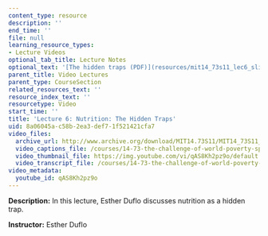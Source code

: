 ```yaml
---
content_type: resource
description: ''
end_time: ''
file: null
learning_resource_types:
- Lecture Videos
optional_tab_title: Lecture Notes
optional_text: '[The hidden traps (PDF)](resources/mit14_73s11_lec6_slides)'
parent_title: Video Lectures
parent_type: CourseSection
related_resources_text: ''
resource_index_text: ''
resourcetype: Video
start_time: ''
title: 'Lecture 6: Nutrition: The Hidden Traps'
uid: 8a06045a-c58b-2ea3-def7-1f521421cfa7
video_files:
  archive_url: http://www.archive.org/download/MIT14.73S11/MIT14_73S11_lec06_300k.mp4
  video_captions_file: /courses/14-73-the-challenge-of-world-poverty-spring-2011/4f7fc3d5c4015f93a39f366c6566a0f7_qAS8Kh2pz9o.vtt
  video_thumbnail_file: https://img.youtube.com/vi/qAS8Kh2pz9o/default.jpg
  video_transcript_file: /courses/14-73-the-challenge-of-world-poverty-spring-2011/42c025a274ea40611ce6231d298dec9f_qAS8Kh2pz9o.pdf
video_metadata:
  youtube_id: qAS8Kh2pz9o
---
```


**Description:** In this lecture, Esther Duflo discusses nutrition as a hidden trap.

**Instructor:** Esther Duflo
